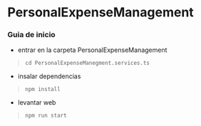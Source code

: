 # PersonalExpenseManagement

### Guia de inicio

* entrar en la carpeta PersonalExpenseManagement

> `cd PersonalExpenseManegment.services.ts`

* insalar dependencias

> `npm install`

* levantar web

> `npm run start`